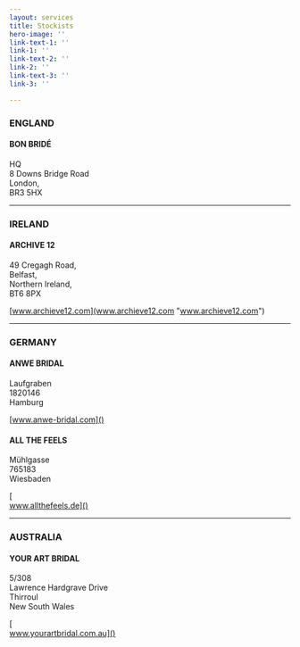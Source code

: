 ```yaml
---
layout: services
title: Stockists
hero-image: ''
link-text-1: ''
link-1: ''
link-text-2: ''
link-2: ''
link-text-3: ''
link-3: ''

---
```

### ENGLAND

#### BON BRIDÉ

HQ  
8 Downs Bridge Road  
London,  
BR3 5HX

***

### IRELAND

#### ARCHIVE 12

49 Cregagh Road,  
Belfast,  
Northern Ireland,  
BT6 8PX

[www.archieve12.com](www.archieve12.com "www.archieve12.com")

***

### GERMANY

#### ANWE BRIDAL

Laufgraben  
1820146  
Hamburg

[www.anwe-bridal.com]()

#### ALL THE FEELS

Mühlgasse  
765183  
Wiesbaden

[  
www.allthefeels.de]()

***

### AUSTRALIA

#### YOUR ART BRIDAL

5/308  
Lawrence Hardgrave Drive  
Thirroul  
New South Wales

[  
www.yourartbridal.com.au]()
